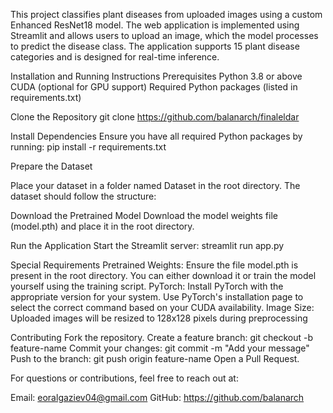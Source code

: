 This project classifies plant diseases from uploaded images using a custom Enhanced ResNet18 model. The web application is implemented using Streamlit and allows users to upload an image, which the model processes to predict the disease class. The application supports 15 plant disease categories and is designed for real-time inference.

Installation and Running Instructions
Prerequisites
Python 3.8 or above
CUDA (optional for GPU support)
Required Python packages (listed in requirements.txt)

Clone the Repository
git clone <https://github.com/balanarch/finaleldar>

Install Dependencies Ensure you have all required Python packages by running:
pip install -r requirements.txt

Prepare the Dataset

Place your dataset in a folder named Dataset in the root directory.
The dataset should follow the structure:

Download the Pretrained Model
Download the model weights file (model.pth) and place it in the root directory.

Run the Application Start the Streamlit server:
streamlit run app.py

Special Requirements
Pretrained Weights: Ensure the file model.pth is present in the root directory. You can either download it or train the model yourself using the training script.
PyTorch: Install PyTorch with the appropriate version for your system. Use PyTorch's installation page to select the correct command based on your CUDA availability.
Image Size: Uploaded images will be resized to 128x128 pixels during preprocessing

Contributing
Fork the repository.
Create a feature branch:
git checkout -b feature-name
Commit your changes:
git commit -m "Add your message"
Push to the branch:
git push origin feature-name
Open a Pull Request.

For questions or contributions, feel free to reach out at:

Email: eoralgaziev04@gmail.com
GitHub: https://github.com/balanarch